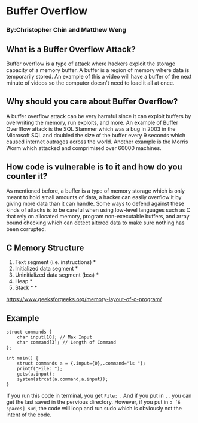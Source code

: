 # Buffer Overflow
### By:Christopher Chin and Matthew Weng

## What is a Buffer Overflow Attack?

Buffer overflow is a type of attack where hackers exploit the storage capacity of a memory buffer. A buffer is a region of memory where data is temporarily stored. An example of this a video will have a buffer of the next minute of videos so the computer doesn't need to load it all at once. 

## Why should you care about Buffer Overflow?

A buffer overflow attack can be very harmful since it can exploit buffers by overwriting the memory, run exploits, and more. An example of Buffer Overfflow attack is the SQL Slammer which was a bug in 2003 in the Microsoft SQL and doubled the size of the buffer every 9 seconds which caused internet outrages across the world. Another example is the Morris Worm which attacked and comprimised over 60000 machines.

## How code is vulnerable is to it and how do you counter it?

As mentioned before, a buffer is a type of memory storage which is only meant to hold small amounts of data, a hacker can easily overflow it by giving more data than it can handle. Some ways to defend against these kinds of attacks is to be careful when using low-level languages such as C that rely on allocated memory, program non-executable buffers, and array bound checking which can detect altered data to make sure nothing has been corrupted. 

## C Memory Structure 

1. Text segment  (i.e. instructions)
	*
2. Initialized data segment 
	*
3. Uninitialized data segment  (bss)
	*
4. Heap 
	*
5. Stack
	*
	*
 
 
https://www.geeksforgeeks.org/memory-layout-of-c-program/

## Example 

```
struct commands {
	char input[10]; // Max Input
	char command[3]; // Length of Command
};

int main() {
	struct commands a = {.input={0},.command="ls "};
	printf("File: ");
	gets(a.input);
	system(strcat(a.command,a.input));
}

```
If you run this code in terminal, you get `File: `. And if you put in ` .. ` you can get the last saved in the pervious directory. However, if you put in `o [6 spaces] sud`, the code will loop and run sudo which is obviously not the intent of the code.
